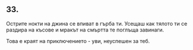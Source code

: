 ## 33.

Острите нокти на джина се впиват в гърба ти. Усещаш как тялото ти
се раздира на късове и мракът на смъртта те поглъща завинаги. 

Това е краят на приключението - уви, неуспешен за теб.
